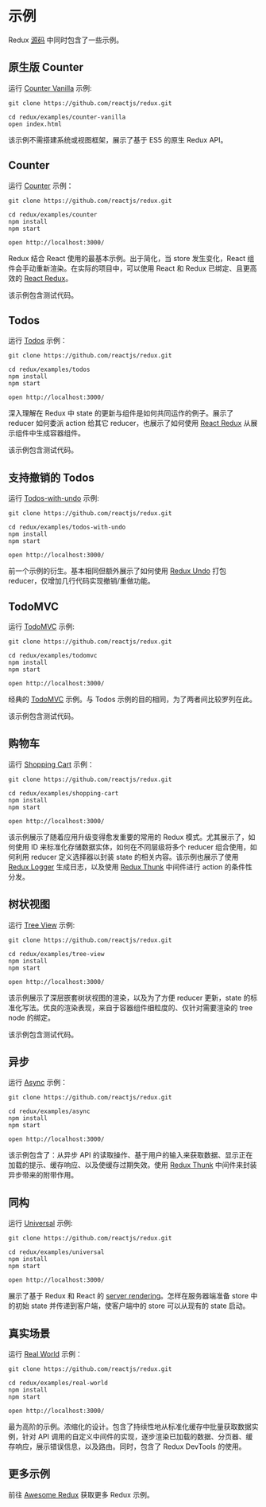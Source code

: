 # 示例

Redux [源码](https://github.com/reactjs/redux/tree/master/examples) 中同时包含了一些示例。

## 原生版 Counter

运行 [Counter Vanilla](https://github.com/reactjs/redux/tree/master/examples/counter-vanilla) 示例:

```
git clone https://github.com/reactjs/redux.git

cd redux/examples/counter-vanilla
open index.html
```

该示例不需搭建系统或视图框架，展示了基于 ES5 的原生 Redux API。

## Counter

运行 [Counter](https://github.com/reactjs/redux/tree/master/examples/counter) 示例：

```
git clone https://github.com/reactjs/redux.git

cd redux/examples/counter
npm install
npm start

open http://localhost:3000/
```

Redux 结合 React 使用的最基本示例。出于简化，当 store 发生变化，React 组件会手动重新渲染。在实际的项目中，可以使用 React 和 Redux 已绑定、且更高效的 [React Redux](https://github.com/reactjs/react-redux)。

该示例包含测试代码。

## Todos

运行 [Todos](https://github.com/reactjs/redux/tree/master/examples/todos) 示例：

```
git clone https://github.com/reactjs/redux.git

cd redux/examples/todos
npm install
npm start

open http://localhost:3000/
```

深入理解在 Redux 中 state 的更新与组件是如何共同运作的例子。展示了 reducer 如何委派 action 给其它 reducer，也展示了如何使用 [React Redux](https://github.com/reactjs/react-redux) 从展示组件中生成容器组件。

该示例包含测试代码。

## 支持撤销的 Todos

运行 [Todos-with-undo](https://github.com/reactjs/redux/tree/master/examples/todos-with-undo) 示例:

```
git clone https://github.com/reactjs/redux.git

cd redux/examples/todos-with-undo
npm install
npm start

open http://localhost:3000/
```

前一个示例的衍生。基本相同但额外展示了如何使用 [Redux Undo](https://github.com/omnidan/redux-undo) 打包 reducer，仅增加几行代码实现撤销/重做功能。

## TodoMVC

运行 [TodoMVC](https://github.com/reactjs/redux/tree/master/examples/todomvc) 示例:

```
git clone https://github.com/reactjs/redux.git

cd redux/examples/todomvc
npm install
npm start

open http://localhost:3000/
```

经典的 [TodoMVC](http://todomvc.com/) 示例。与 Todos 示例的目的相同，为了两者间比较罗列在此。

该示例包含测试代码。

## 购物车

运行 [Shopping Cart](https://github.com/reactjs/redux/tree/master/examples/shopping-cart) 示例：

```
git clone https://github.com/reactjs/redux.git

cd redux/examples/shopping-cart
npm install
npm start

open http://localhost:3000/
```

该示例展示了随着应用升级变得愈发重要的常用的 Redux 模式。尤其展示了，如何使用 ID 来标准化存储数据实体，如何在不同层级将多个 reducer 组合使用，如何利用 reducer 定义选择器以封装 state 的相关内容。该示例也展示了使用 [Redux Logger](https://github.com/fcomb/redux-logger) 生成日志，以及使用 [Redux Thunk](https://github.com/gaearon/redux-thunk) 中间件进行 action 的条件性分发。

## 树状视图

运行 [Tree View](https://github.com/reactjs/redux/tree/master/examples/tree-view) 示例:

```
git clone https://github.com/reactjs/redux.git

cd redux/examples/tree-view
npm install
npm start

open http://localhost:3000/
```

该示例展示了深层嵌套树状视图的渲染，以及为了方便 reducer 更新，state 的标准化写法。优良的渲染表现，来自于容器组件细粒度的、仅针对需要渲染的 tree node 的绑定。

该示例包含测试代码。

## 异步

运行 [Async](https://github.com/reactjs/redux/tree/master/examples/async) 示例：

```
git clone https://github.com/reactjs/redux.git

cd redux/examples/async
npm install
npm start

open http://localhost:3000/
```

该示例包含了：从异步 API 的读取操作、基于用户的输入来获取数据、显示正在加载的提示、缓存响应、以及使缓存过期失效。使用 [Redux Thunk](https://github.com/gaearon/redux-thunk) 中间件来封装异步带来的附带作用。

## 同构

运行 [Universal](https://github.com/reactjs/redux/tree/master/examples/universal) 示例:

```
git clone https://github.com/reactjs/redux.git

cd redux/examples/universal
npm install
npm start

open http://localhost:3000/
```

展示了基于 Redux 和 React 的 [server rendering](../recipes/ServerRendering.md)。怎样在服务器端准备 store 中的初始 state 并传递到客户端，使客户端中的 store 可以从现有的 state 启动。

## 真实场景

运行 [Real World](https://github.com/reactjs/redux/tree/master/examples/real-world) 示例：

```
git clone https://github.com/reactjs/redux.git

cd redux/examples/real-world
npm install
npm start

open http://localhost:3000/
```

最为高阶的示例。浓缩化的设计。包含了持续性地从标准化缓存中批量获取数据实例，针对 API 调用的自定义中间件的实现，逐步渲染已加载的数据、分页器、缓存响应，展示错误信息，以及路由。同时，包含了 Redux DevTools 的使用。

## 更多示例

前往 [Awesome Redux](https://github.com/xgrommx/awesome-redux) 获取更多 Redux 示例。
